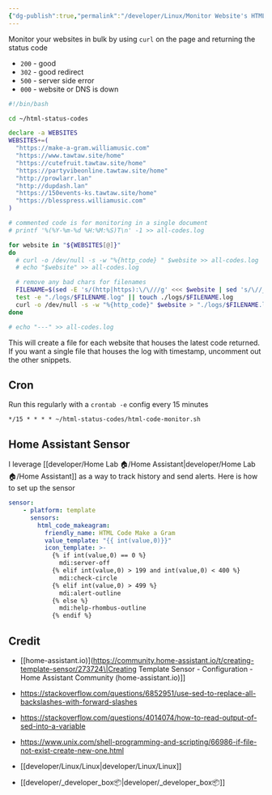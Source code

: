 ```yaml
---
{"dg-publish":true,"permalink":"/developer/Linux/Monitor Website's HTML Status Code with Bash Script/","tags":["linux","bash","automation","webdev"],"noteIcon":""}
---
```


Monitor your websites in bulk by using `curl` on the page and returning the status code 
- `200` - good
- `302` - good redirect
- `500` - server side error
- `000` - website or DNS is down

```bash
#!/bin/bash

cd ~/html-status-codes

declare -a WEBSITES
WEBSITES+=( 
  "https://make-a-gram.williamusic.com"
  "https://www.tawtaw.site/home"
  "https://cutefruit.tawtaw.site/home" 
  "https://partyvibeonline.tawtaw.site/home"
  "http://prowlarr.lan"
  "http://dupdash.lan"
  "https://150events-ks.tawtaw.site/home"
  "https://blesspress.williamusic.com"
)

# commented code is for monitoring in a single document
# printf '%(%Y-%m-%d %H:%M:%S)T\n' -1 >> all-codes.log

for website in "${WEBSITES[@]}"
do
  # curl -o /dev/null -s -w "%{http_code} " $website >> all-codes.log
  # echo "$website" >> all-codes.log

  # remove any bad chars for filenames
  FILENAME=$(sed -E 's/(http|https):\/\///g' <<< $website | sed 's/\//_/g')
  test -e "./logs/$FILENAME.log" || touch ./logs/$FILENAME.log
  curl -o /dev/null -s -w "%{http_code}" $website > "./logs/$FILENAME.log"
done

# echo "---" >> all-codes.log
```

This will create a file for each website that houses the latest code returned. If you want a single file that houses the log with timestamp, uncomment out the other snippets. 

## Cron

Run this regularly with a `crontab -e` config every 15 minutes

```shell
*/15 * * * * ~/html-status-codes/html-code-monitor.sh
```

## Home Assistant Sensor

I leverage [[developer/Home Lab 🏠/Home Assistant\|developer/Home Lab 🏠/Home Assistant]] as a way to track history and send alerts. Here is how to set up the sensor

```yml
sensor:
	- platform: template
	  sensors:
	    html_code_makeagram:
	      friendly_name: HTML Code Make a Gram
	      value_template: "{{ int(value,0)}}"
	      icon_template: >-
	        {% if int(value,0) == 0 %}
	          mdi:server-off
	        {% elif int(value,0) > 199 and int(value,0) < 400 %}
	          mdi:check-circle
	        {% elif int(value,0) > 499 %}
	          mdi:alert-outline
	        {% else %}
	          mdi:help-rhombus-outline
	        {% endif %}
```

## Credit
- [[home-assistant.io)](https://community.home-assistant.io/t/creating-template-sensor/273724\|Creating Template Sensor - Configuration - Home Assistant Community (home-assistant.io)]]
- https://stackoverflow.com/questions/6852951/use-sed-to-replace-all-backslashes-with-forward-slashes
- https://stackoverflow.com/questions/4014074/how-to-read-output-of-sed-into-a-variable
- https://www.unix.com/shell-programming-and-scripting/66986-if-file-not-exist-create-new-one.html

- [[developer/Linux/Linux\|developer/Linux/Linux]]
- [[developer/_developer_box📦\|developer/_developer_box📦]]